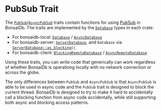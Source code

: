 # PubSub Trait

The [`PubSub`][pubsub]/[`AsyncPubSub`][asyncpubsub] traits contain functions for using [PubSub](../about/concepts/pubsub.md) in BonsaiDb. The traits are implemented by the [`Database`](../about/concepts/database.md) types in each crate:

- For bonsaidb-local: [`Database`]({{DOCS_BASE_URL}}/bonsaidb/local/struct.Database.html) / [`AsyncDatabase`]({{DOCS_BASE_URL}}/bonsaidb/local/struct.AsyncDatabase.html)
- For bonsaidb-server: [`ServerDatabase`]({{DOCS_BASE_URL}}/bonsaidb/server/struct.ServerDatabase.html), and `Database` via [`ServerDatabase::as_blocking()`]({{DOCS_BASE_URL}}/bonsaidb/server/struct.ServerDatabase.html#method.as_blocking)
- For bonsaidb-client: [`BlockingRemoteDatabase`]({{DOCS_BASE_URL}}/bonsaidb/client/struct.BlockingRemoteDatabase.html) / [`AsyncRemoteDatabase`]({{DOCS_BASE_URL}}/bonsaidb/client/struct.AsyncRemoteDatabase.html)

Using these traits, you can write code that generically can work regardless of whether BonsaiDb is operationg locally with no network connection or across the globe.

The only differences between `PubSub` and `AsyncPubSub` is that
`AsyncPubSub` is able to be used in async code and the `PubSub` trait is
designed to block the current thread. BonsaiDb is designed to try to make it
hard to accidentally call a blocking function from async code accidentally,
while still supporting both async and blocking access patterns.

[pubsub]: {{DOCS_BASE_URL}}/bonsaidb/core/pubsub/trait.PubSub.html
[asyncpubsub]: {{DOCS_BASE_URL}}/bonsaidb/core/pubsub/trait.AsyncPubSub.html
